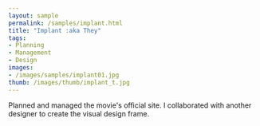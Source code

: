 ```yaml
---
layout: sample
permalink: /samples/implant.html
title: "Implant :aka They"
tags:
- Planning
- Management
- Design
images:
- /images/samples/implant01.jpg
thumb: /images/thumb/implant_t.jpg
---
```

Planned and managed the movie's official site. I collaborated with another designer to create the visual design frame.
